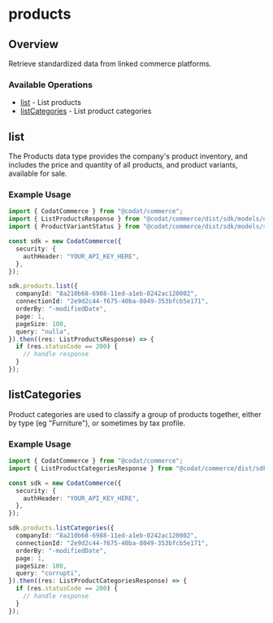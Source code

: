 # products

## Overview

Retrieve standardized data from linked commerce platforms.

### Available Operations

* [list](#list) - List products
* [listCategories](#listcategories) - List product categories

## list

The Products data type provides the company's product inventory, and includes the price and quantity of all products, and product variants, available for sale.

### Example Usage

```typescript
import { CodatCommerce } from "@codat/commerce";
import { ListProductsResponse } from "@codat/commerce/dist/sdk/models/operations";
import { ProductVariantStatus } from "@codat/commerce/dist/sdk/models/shared";

const sdk = new CodatCommerce({
  security: {
    authHeader: "YOUR_API_KEY_HERE",
  },
});

sdk.products.list({
  companyId: "8a210b68-6988-11ed-a1eb-0242ac120002",
  connectionId: "2e9d2c44-f675-40ba-8049-353bfcb5e171",
  orderBy: "-modifiedDate",
  page: 1,
  pageSize: 100,
  query: "nulla",
}).then((res: ListProductsResponse) => {
  if (res.statusCode == 200) {
    // handle response
  }
});
```

## listCategories

Product categories are used to classify a group of products together, either by type (eg "Furniture"), or sometimes by tax profile.

### Example Usage

```typescript
import { CodatCommerce } from "@codat/commerce";
import { ListProductCategoriesResponse } from "@codat/commerce/dist/sdk/models/operations";

const sdk = new CodatCommerce({
  security: {
    authHeader: "YOUR_API_KEY_HERE",
  },
});

sdk.products.listCategories({
  companyId: "8a210b68-6988-11ed-a1eb-0242ac120002",
  connectionId: "2e9d2c44-f675-40ba-8049-353bfcb5e171",
  orderBy: "-modifiedDate",
  page: 1,
  pageSize: 100,
  query: "corrupti",
}).then((res: ListProductCategoriesResponse) => {
  if (res.statusCode == 200) {
    // handle response
  }
});
```
